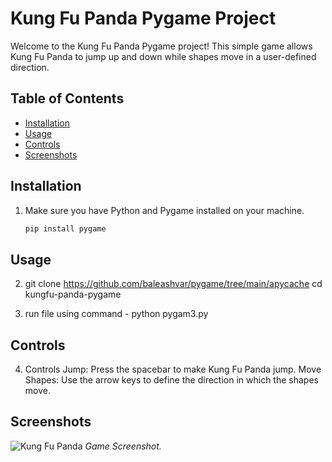 # Kung Fu Panda Pygame Project

Welcome to the Kung Fu Panda Pygame project! This simple game allows Kung Fu Panda to jump up and down while shapes move in a user-defined direction.

## Table of Contents
- [Installation](#installation)
- [Usage](#usage)
- [Controls](#controls)
- [Screenshots](#screenshots)


## Installation

1. Make sure you have Python and Pygame installed on your machine.
   ```bash
   pip install pygame

## Usage
2. git clone <https://github.com/baleashvar/pygame/tree/main/apycache>
cd kungfu-panda-pygame

3. run file using command - python pygam3.py

## Controls
4. Controls
Jump: Press the spacebar to make Kung Fu Panda jump.
Move Shapes: Use the arrow keys to define the direction in which the shapes move.

## Screenshots

![Kung Fu Panda](/apycache/screenshot.PNG)
*Game Screenshot.*